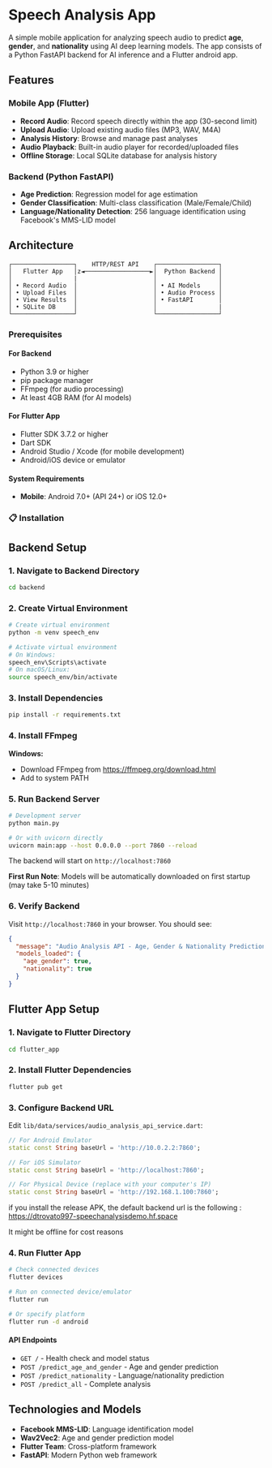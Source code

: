 # Speech Analysis App

A simple mobile application for analyzing speech audio to predict **age**, **gender**, and **nationality** using AI deep learning models. The app consists of a Python FastAPI backend for AI inference and a Flutter android app.

## Features

### Mobile App (Flutter)
- **Record Audio**: Record speech directly within the app (30-second limit)
- **Upload Audio**: Upload existing audio files (MP3, WAV, M4A)
- **Analysis History**: Browse and manage past analyses
- **Audio Playback**: Built-in audio player for recorded/uploaded files
- **Offline Storage**: Local SQLite database for analysis history

### Backend (Python FastAPI)
- **Age Prediction**: Regression model for age estimation
- **Gender Classification**: Multi-class classification (Male/Female/Child)
- **Language/Nationality Detection**: 256 language identification using Facebook's MMS-LID model

##  Architecture

```
┌─────────────────┐    HTTP/REST API    ┌─────────────────┐
│   Flutter App   │z◄──────────────────►│  Python Backend │
│                 |                     │                 │
│ • Record Audio  │                     │ • AI Models     │
│ • Upload Files  │                     │ • Audio Process │
│ • View Results  │                     │ • FastAPI       │
│ • SQLite DB     │                     │                 |
└─────────────────┘                     └─────────────────┘
```


### Prerequisites

#### For Backend
- Python 3.9 or higher
- pip package manager
- FFmpeg (for audio processing)
- At least 4GB RAM (for AI models)

#### For Flutter App
- Flutter SDK 3.7.2 or higher
- Dart SDK
- Android Studio / Xcode (for mobile development)
- Android/iOS device or emulator

#### System Requirements
- **Mobile**: Android 7.0+ (API 24+) or iOS 12.0+

### 📋 Installation

## Backend Setup

### 1. Navigate to Backend Directory
```bash
cd backend
```

### 2. Create Virtual Environment
```bash
# Create virtual environment
python -m venv speech_env

# Activate virtual environment
# On Windows:
speech_env\Scripts\activate
# On macOS/Linux:
source speech_env/bin/activate
```

### 3. Install Dependencies
```bash
pip install -r requirements.txt
```

### 4. Install FFmpeg
**Windows:**
- Download FFmpeg from https://ffmpeg.org/download.html
- Add to system PATH


### 5. Run Backend Server
```bash
# Development server
python main.py

# Or with uvicorn directly
uvicorn main:app --host 0.0.0.0 --port 7860 --reload
```

The backend will start on `http://localhost:7860`

**First Run Note**: Models will be automatically downloaded on first startup (may take 5-10 minutes)

### 6. Verify Backend
Visit `http://localhost:7860` in your browser. You should see:
```json
{
  "message": "Audio Analysis API - Age, Gender & Nationality Prediction",
  "models_loaded": {
    "age_gender": true,
    "nationality": true
  }
}
```

## Flutter App Setup

### 1. Navigate to Flutter Directory
```bash
cd flutter_app
```

### 2. Install Flutter Dependencies
```bash
flutter pub get
```

### 3. Configure Backend URL
Edit `lib/data/services/audio_analysis_api_service.dart`:

```dart
// For Android Emulator
static const String baseUrl = 'http://10.0.2.2:7860';

// For iOS Simulator  
static const String baseUrl = 'http://localhost:7860';

// For Physical Device (replace with your computer's IP)
static const String baseUrl = 'http://192.168.1.100:7860';
```

if you install the release APK, the default backend url is the following : https://dtrovato997-speechanalysisdemo.hf.space

It might be offline for cost reasons

### 4. Run Flutter App
```bash
# Check connected devices
flutter devices

# Run on connected device/emulator
flutter run

# Or specify platform
flutter run -d android
```

#### API Endpoints
- `GET /` - Health check and model status
- `POST /predict_age_and_gender` - Age and gender prediction
- `POST /predict_nationality` - Language/nationality prediction  
- `POST /predict_all` - Complete analysis

## Technologies and Models

- **Facebook MMS-LID**: Language identification model
- **Wav2Vec2**: Age and gender prediction model  
- **Flutter Team**: Cross-platform framework
- **FastAPI**: Modern Python web framework
